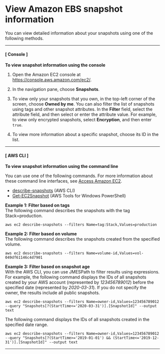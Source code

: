 # View Amazon EBS snapshot information<a name="ebs-describing-snapshots"></a>

You can view detailed information about your snapshots using one of the following methods\.

------
#### [ Console ]

**To view snapshot information using the console**

1. Open the Amazon EC2 console at [https://console\.aws\.amazon\.com/ec2/](https://console.aws.amazon.com/ec2/)\.

1. In the navigation pane, choose **Snapshots**\.

1. To view only your snapshots that you own, in the top\-left corner of the screen, choose **Owned by me**\. You can also filter the list of snapshots using tags and other snapshot attributes\. In the **Filter** field, select the attribute field, and then select or enter the attribute value\. For example, to view only encrypted snapshots, select **Encryption**, and then enter `true`\.

1. To view more information about a specific snapshot, choose its ID in the list\.

------
#### [ AWS CLI ]

**To view snapshot information using the command line**

You can use one of the following commands\. For more information about these command line interfaces, see [Access Amazon EC2](concepts.md#access-ec2)\.
+ [describe\-snapshots](https://docs.aws.amazon.com/cli/latest/reference/ec2/describe-snapshots.html) \(AWS CLI\)
+ [Get\-EC2Snapshot](https://docs.aws.amazon.com/powershell/latest/reference/items/Get-EC2Snapshot.html) \(AWS Tools for Windows PowerShell\)

**Example 1: Filter based on tags**  
The following command describes the snapshots with the tag Stack=production\.  

```
aws ec2 describe-snapshots --filters Name=tag:Stack,Values=production
```

**Example 2: Filter based on volume**  
The following command describes the snapshots created from the specified volume\.  

```
aws ec2 describe-snapshots --filters Name=volume-id,Values=vol-049df61146c4d7901
```

**Example 3: Filter based on snapshot age**  
With the AWS CLI, you can use JMESPath to filter results using expressions\. For example, the following command displays the IDs of all snapshots created by your AWS account \(represented by *123456789012*\) before the specified date \(represented by *2020\-03\-31*\)\. If you do not specify the owner, the results include all public snapshots\.  

```
aws ec2 describe-snapshots --filters Name=owner-id,Values=123456789012 --query "Snapshots[?(StartTime<='2020-03-31')].[SnapshotId]" --output text
```
The following command displays the IDs of all snapshots created in the specified date range\.  

```
aws ec2 describe-snapshots --filters Name=owner-id,Values=123456789012 --query "Snapshots[?(StartTime>='2019-01-01') && (StartTime<='2019-12-31')].[SnapshotId]" --output text
```

------
